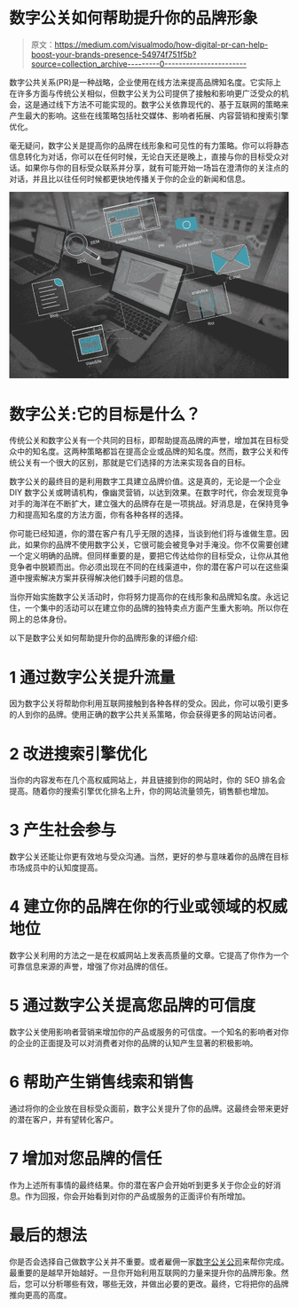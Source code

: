 # 数字公关如何帮助提升你的品牌形象

> 原文：<https://medium.com/visualmodo/how-digital-pr-can-help-boost-your-brands-presence-54974f751f5b?source=collection_archive---------0----------------------->

数字公共关系(PR)是一种战略，企业使用在线方法来提高品牌知名度。它实际上在许多方面与传统公关相似，但数字公关为公司提供了接触和影响更广泛受众的机会，这是通过线下方法不可能实现的。数字公关依靠现代的、基于互联网的策略来产生最大的影响。这些在线策略包括社交媒体、影响者拓展、内容营销和搜索引擎优化。

毫无疑问，数字公关是提高你的品牌在线形象和可见性的有力策略。你可以将静态信息转化为对话，你可以在任何时候，无论白天还是晚上，直接与你的目标受众对话。如果你与你的目标受众联系并分享，就有可能开始一场旨在澄清你的关注点的对话，并且比以往任何时候都更快地传播关于你的企业的新闻和信息。

![](img/4376e52d2bed935a2b0112650d77dd3d.png)

# 数字公关:它的目标是什么？

传统公关和数字公关有一个共同的目标，即帮助提高品牌的声誉，增加其在目标受众中的知名度。这两种策略都旨在提高企业或品牌的知名度。然而，数字公关和传统公关有一个很大的区别，那就是它们选择的方法来实现各自的目标。

数字公关的最终目的是利用数字工具建立品牌价值。这是真的，无论是一个企业 DIY 数字公关或聘请机构，像幽灵营销，以达到效果。在数字时代，你会发现竞争对手的海洋在不断扩大，建立强大的品牌存在是一项挑战。好消息是，在保持竞争力和提高知名度的方法方面，你有各种各样的选择。

你可能已经知道，你的潜在客户有几乎无限的选择，当谈到他们将与谁做生意。因此，如果你的品牌不使用数字公关，它很可能会被竞争对手淹没。你不仅需要创建一个定义明确的品牌。但同样重要的是，要把它传达给你的目标受众，让你从其他竞争者中脱颖而出。你必须出现在不同的在线渠道中，你的潜在客户可以在这些渠道中搜索解决方案并获得解决他们棘手问题的信息。

当你开始实施数字公关活动时，你将努力提高你的在线形象和品牌知名度。永远记住，一个集中的活动可以在建立你的品牌的独特卖点方面产生重大影响。所以你在网上的总体身份。

以下是数字公关如何帮助提升你的品牌形象的详细介绍:

# 1 通过数字公关提升流量

因为数字公关将帮助你利用互联网接触到各种各样的受众。因此，你可以吸引更多的人到你的品牌。使用正确的数字公共关系策略，你会获得更多的网站访问者。

# 2 改进搜索引擎优化

当你的内容发布在几个高权威网站上，并且链接到你的网站时，你的 SEO 排名会提高。随着你的搜索引擎优化排名上升，你的网站流量领先，销售额也增加。

# 3 产生社会参与

数字公关还能让你更有效地与受众沟通。当然，更好的参与意味着你的品牌在目标市场成员中的认知度提高。

# 4 建立你的品牌在你的行业或领域的权威地位

数字公关利用的方法之一是在权威网站上发表高质量的文章。它提高了你作为一个可靠信息来源的声誉，增强了你对品牌的信任。

# 5 通过数字公关提高您品牌的可信度

数字公关使用影响者营销来增加你的产品或服务的可信度。一个知名的影响者对你的企业的正面提及可以对消费者对你的品牌的认知产生显著的积极影响。

# 6 帮助产生销售线索和销售

通过将你的企业放在目标受众面前，数字公关提升了你的品牌。这最终会带来更好的潜在客户，并有望转化客户。

# 7 增加对您品牌的信任

作为上述所有事情的最终结果。你的潜在客户会开始听到更多关于你企业的好消息。作为回报，你会开始看到对你的产品或服务的正面评价有所增加。

# 最后的想法

你是否会选择自己做数字公关并不重要。或者雇佣一家[数字公关公司](https://visualmodo.com/7-tips-for-choosing-the-perfect-branding-agency/)来帮你完成。最重要的是越早开始越好。一旦你开始利用互联网的力量来提升你的品牌形象。然后，您可以分析哪些有效，哪些无效，并做出必要的更改。最终，它将把你的品牌推向更高的高度。